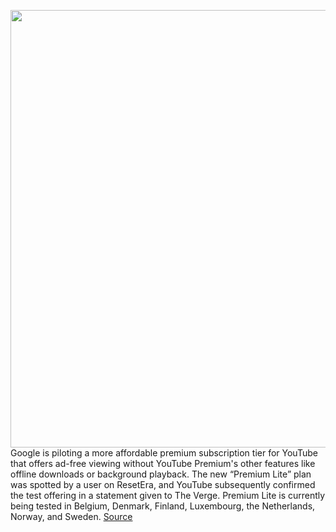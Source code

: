 <img src='https://cdn.vox-cdn.com/thumbor/fuY_eiDFr2HLfpyYxDr0Xrottrc=/0x0:1622x1082/1200x800/filters:focal(642x410:900x668)/cdn.vox-cdn.com/uploads/chorus_image/image/69665467/image__13_.0.jpg' width='700px' /><br/>
Google is piloting a more affordable premium subscription tier for YouTube that offers ad-free viewing without YouTube Premium's other features like offline downloads or background playback. The new “Premium Lite” plan was spotted by a user on ResetEra, and YouTube subsequently confirmed the test offering in a statement given to The Verge. Premium Lite is currently being tested in Belgium, Denmark, Finland, Luxembourg, the Netherlands, Norway, and Sweden.
<a href='https://www.theverge.com/2021/8/2/22605455/youtube-premium-lite-pilot-benelux-nordics-experiment-ad-free-subscription'> Source <a/>